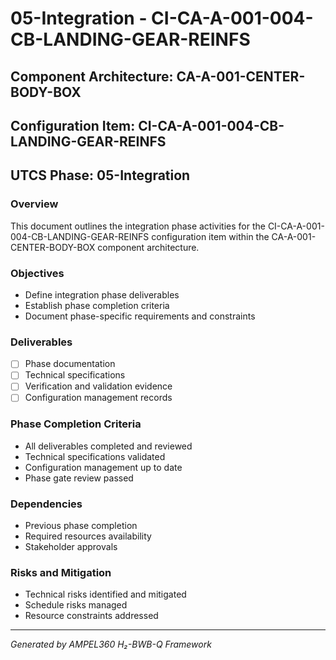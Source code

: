 # 05-Integration - CI-CA-A-001-004-CB-LANDING-GEAR-REINFS

## Component Architecture: CA-A-001-CENTER-BODY-BOX
## Configuration Item: CI-CA-A-001-004-CB-LANDING-GEAR-REINFS
## UTCS Phase: 05-Integration

### Overview
This document outlines the integration phase activities for the CI-CA-A-001-004-CB-LANDING-GEAR-REINFS configuration item within the CA-A-001-CENTER-BODY-BOX component architecture.

### Objectives
- Define integration phase deliverables
- Establish phase completion criteria
- Document phase-specific requirements and constraints

### Deliverables
- [ ] Phase documentation
- [ ] Technical specifications
- [ ] Verification and validation evidence
- [ ] Configuration management records

### Phase Completion Criteria
- All deliverables completed and reviewed
- Technical specifications validated
- Configuration management up to date
- Phase gate review passed

### Dependencies
- Previous phase completion
- Required resources availability
- Stakeholder approvals

### Risks and Mitigation
- Technical risks identified and mitigated
- Schedule risks managed
- Resource constraints addressed

---
*Generated by AMPEL360 H₂-BWB-Q Framework*

